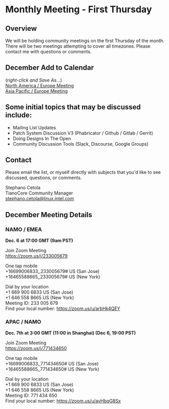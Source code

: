 # Monthly Meeting - First Thursday
## Overview
We will be holding community meetings on the first Thursday of the month. There will be two meetings attempting to cover all timezones. Please contact me with questions or comments.

## December Add to Calendar
(_right-click and Save As..._)  
[North America / Europe Meeting](https://raw.githubusercontent.com/tianocore/tianocore.github.io/master/TianoCore-December-Community-Meeting-NAMO-EMEA.ics)  
[Asia Pacific / Europe Meeting](https://raw.githubusercontent.com/tianocore/tianocore.github.io/master/TianoCore-December-Community-Meeting-APAC-NAMO.ics) 

## Some initial topics that may be discussed include:
- Mailing List Updates
- Patch System Discussion V3 (Phabricator / Github / Gitlab / Gerrit)
- Doing Designs In The Open
- Community Discussion Tools (Slack, Discourse, Google Groups)

## Contact
Please email the list, or myself directly with subjects that you'd like to see discussed, questions, or comments.

Stephano Cetola  
TianoCore Community Manager  
stephano.cetola@linux.intel.com    
  
## December Meeting Details

### NAMO / EMEA

**Dec. 6 at 17:00 GMT (9am PST)**

Join Zoom Meeting  
https://zoom.us/j/233005679  
  
One tap mobile  
+16699006833,,233005679# US (San Jose)  
+16465588665,,233005679# US (New York)  
  
Dial by your location  
        +1 669 900 6833 US (San Jose)  
        +1 646 558 8665 US (New York)  
Meeting ID: 233 005 679  
Find your local number: https://zoom.us/u/arbHk4QEY  
  
### APAC / NAMO
  
**Dec. 7th at 3:00 GMT (11:00 in Shanghai) (Dec 6, 19:00 PST)**
  
Join Zoom Meeting  
https://zoom.us/j/771434650  
  
One tap mobile  
+16699006833,,771434650# US (San Jose)  
+16465588665,,771434650# US (New York)  
  
Dial by your location  
        +1 669 900 6833 US (San Jose)  
        +1 646 558 8665 US (New York)  
Meeting ID: 771 434 650  
Find your local number: https://zoom.us/u/avHbqG8Sx  